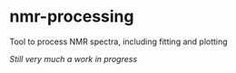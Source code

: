 # nmr-processing
Tool to process NMR spectra, including fitting and plotting

*Still very much a work in progress*
